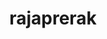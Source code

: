 ---
title: rajaprerak
github: https://github.com/rajaprerak
mode: dark
transition: 1s
score: 65.3
archetype:
- Minimalistic
---